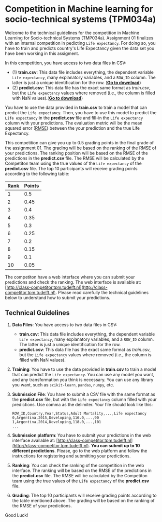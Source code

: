 
# Competition in Machine learning for socio-technical systems (TPM034a)

Welcome to the technical guidelines for the competition in Machine Learning for Socio-technical Systems (TMP034a). Assignment 01 finalizes with an internal competition in pedicting `Life expectancy`. For doing so, you have to train and predicts country's Life Expectancy given the data set you have been working in this assigment.

In this competition, you have access to two data files in CSV: 
- (1) **train.csv**: This data file includes everything, the dependent variable `Life expectancy`, many explanatory variables, and a `ROW_ID` column. The latter is just a unique identification for the row. (**[Go to download](/train.csv)**)
- (2) **predict.csv**: This data file has the exact same format as *train.csv*, but the `Life expectancy` values where removed (i.e., the column is filled with NaN values).(**[Go to download](/predict.csv)**)

You have to use the data provided in **train.csv** to train a model that can predict the `Life expectancy`. Then, you have to use this model to predict the `Life expectancy` in the **predict.csv** file and fill-in the `Life expectancy` column with your predictions. The evaluation metric will be the mean squared error ([RMSE](https://scikit-learn.org/1.5/modules/generated/sklearn.metrics.mean_squared_error.html)) between the your prediction and the true Life Expectancy.

This competition can give you up to 0.5 grading points in the final grade of the assignment 01. The grading will be based on the ranking of the RMSE of your predictions. The ranking position will be based on the RMSE of the predictions in the **predict.csv** file. The RMSE will be calculated by the Competiton team using the true values of the `Life expectancy` of the **predict.csv** file. The top 10 participants will receive grading points according to the following table:

| Rank | Points |
|------|--------|
| 1    | 0.5    |
| 2    | 0.45   |
| 3    | 0.4    |
| 4    | 0.35   |
| 5    | 0.3    |
| 6    | 0.25   |
| 7    | 0.2    |
| 8    | 0.15   |
| 9    | 0.1    |
| 10   | 0.05   |

The competiton have a web interface where you can submit your predictions and check the ranking. The web interface is available at: [http://class-competitor.tpm.tudelft.nl](http://class-competitor.tpm.tudelft.nl). Please read carefully the technical guidelines below to understand how to submit your predictions.

## Technical Guidelines

1. **Data Files**: You have access to two data files in CSV:
    - **train.csv**: This data file includes everything, the dependent variable `Life expectancy`, many explanatory variables, and a `ROW_ID` column. The latter is just a unique identification for the row.
    - **predict.csv**: This data file has the exact same format as *train.csv*, but the `Life expectancy` values where removed (i.e., the column is filled with NaN values).

2. **Training**: You have to use the data provided in **train.csv** to train a model that can predict the `Life expectancy`. You can use any model you want, and any transformation you think is necessary. You can use any library you want, such as `scikit-learn`, `pandas`, `numpy`, etc.

3. **Submission File**: You have to submit a CSV file with the same format as the **predict.csv** file, but with the `Life expectancy` column filled with your predictions. Use comma as the delimiter. Your file should look like this:

    ```csv
    ROW_ID,Country,Year,Status,Adult Mortality,...,Life expectancy
    0,Argentina,2015,Developing,116.0,...,90
    1,Argentina,2014,Developing,118.0,...,101
    ...
    ````

4. **Submission platform**: You have to submit your predictions in the web interface available at: [http://class-competitor.tpm.tudelft.nl](http://class-competitor.tpm.tudelft.nl). **You can submit up to 10 different predictions**. Please, go to the web platform and follow the instructions for registering and submitting your predictions.

5. **Ranking**: You can check the ranking of the competition in the web interface. The ranking will be based on the RMSE of the predictions in the **predict.csv** file. The RMSE will be calculated by the Competiton team using the true values of the `Life expectancy` of the **predict.csv** file.

6. **Grading**: The top 10 participants will receive grading points according to the table mentioned above. The grading will be based on the ranking of the RMSE of your predictions.

Good Luck!
